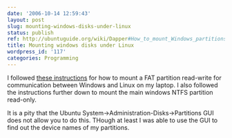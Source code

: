 ```yaml
---
date: '2006-10-14 12:59:43'
layout: post
slug: mounting-windows-disks-under-linux
status: publish
ref: http://ubuntuguide.org/wiki/Dapper#How_to_mount_Windows_partitions_.28FAT.29_on_boot-up.2C_and_allow_all_users_to_read.2Fwrite
title: Mounting windows disks under Linux
wordpress_id: '117'
categories: Programming
---
```


I followed [these instructions](http://ubuntuguide.org/wiki/Dapper#How_to_mount_Windows_partitions_.28FAT.29_on_boot-up.2C_and_allow_all_users_to_read.2Fwrite) for how to mount a FAT partition read-write for communication between Windows and Linux on my laptop.   I also followed the instructions further down to mount the main windows NTFS partition read-only.

It is a pity that the Ubuntu System->Administration-Disks->Partitions GUI does not allow you to do this.  THough at least I was able to use the GUI to find out the device names of my partitions.

